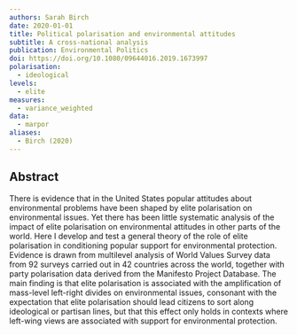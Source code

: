 ```yaml
---
authors: Sarah Birch
date: 2020-01-01
title: Political polarisation and environmental attitudes
subtitle: A cross-national analysis
publication: Environmental Politics
doi: https://doi.org/10.1080/09644016.2019.1673997
polarisation:
  - ideological
levels:
  - elite
measures:
  - variance_weighted
data:
  - marpor
aliases:
  - Birch (2020)
---
```

## Abstract
There is evidence that in the United States popular attitudes about environmental problems have been shaped by elite polarisation on environmental issues. Yet there has been little systematic analysis of the impact of elite polarisation on environmental attitudes in other parts of the world. Here I develop and test a general theory of the role of elite polarisation in conditioning popular support for environmental protection. Evidence is drawn from multilevel analysis of World Values Survey data from 92 surveys carried out in 42 countries across the world, together with party polarisation data derived from the Manifesto Project Database. The main finding is that elite polarisation is associated with the amplification of mass-level left-right divides on environmental issues, consonant with the expectation that elite polarisation should lead citizens to sort along ideological or partisan lines, but that this effect only holds in contexts where left-wing views are associated with support for environmental protection.